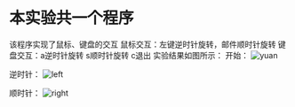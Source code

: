 # 本实验共一个程序
该程序实现了鼠标、键盘的交互
鼠标交互：左键逆时针旋转，邮件顺时针旋转
键盘交互：a逆时针旋转 s顺时针旋转 c退出
实验结果如图所示：
开始：
![yuan](https://user-images.githubusercontent.com/87750093/174421149-fe0ea41e-d2a6-4c8b-964f-735704910ad7.PNG)

逆时针：
![left](https://user-images.githubusercontent.com/87750093/174421152-d13346f1-ab3a-4acd-b5de-2bad6c0b230e.PNG)

顺时针：
![right](https://user-images.githubusercontent.com/87750093/174421158-776d7e1f-b07e-4098-9653-e35a812f162b.PNG)

